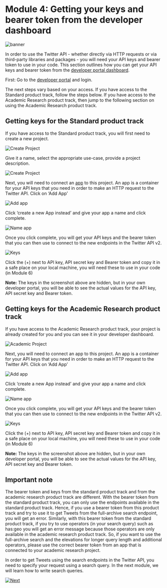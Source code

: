# Module 4: Getting your keys and bearer token from the developer dashboard

![banner](../assets/banner.png)

In order to use the Twitter API - whether directly via HTTP requests or via third-party libraries and packages - you will need your API keys and bearer token to use in your code. This section outlines how you can get your API keys and bearer token from the [developer portal dashboard](https://developer.twitter.com/en/portal/dashboard).

First: Go to the [developer portal](https://developer.twitter.com/en/portal/dashboard) and login.

The next steps vary based on your access. If you have access to the Standard product track, follow the steps below. If you have access to the Academic Research product track, then jump to the following section on using the Academic Research product track.

## Getting keys for the Standard product track

If you have access to the Standard product track, you will first need to create a new project.

![Create Project](../assets/create_project.png)

Give it a name, select the appropriate use-case, provide a project description.

![Create Project](../assets/name_your_project.png)

Next, you will need to connect an [app](https://developer.twitter.com/en/docs/apps/overview) to this project. An app is a container for your API keys that you need in order to make an HTTP request to the Twitter API. Click on ‘Add App’

![Add app](../assets/add_app.png)

Click ‘create a new App instead’ and give your app a name and click complete.

![Name app](../assets/name_your_app.png)

Once you click complete, you will get your API keys and the bearer token that you can then use to connect to the new endpoints in the Twitter API v2.

![Keys](../assets/keys.png)

Click the (+) next to API key, API secret key and Bearer token and copy it in a safe place on your local machine, you will need these to use in your code (in Module 6)

**Note:** The keys in the screenshot above are hidden, but in your own developer portal, you will be able to see the actual values for the API key, API secret key and Bearer token.

## Getting keys for the Academic Research product track

If you have access to the Academic Research product track, your project is already created for you and you can see it in your developer dashboard.

![Academic Project](../assets/academic_project.png)

Next, you will need to connect an app to this project. An app is a container for your API keys that you need in order to make an HTTP request to the Twitter API. Click on ‘Add App’

![Add app](../assets/add_app.png)

Click ‘create a new App instead’ and give your app a name and click complete.

![Name app](../assets/name_your_app.png)

Once you click complete, you will get your API keys and the bearer token that you can then use to connect to the new endpoints in the Twitter API v2.

![Keys](../assets/keys.png)

Click the (+) next to API key, API secret key and Bearer token and copy it in a safe place on your local machine, you will need these to use in your code (in Module 6)

**Note:** The keys in the screenshot above are hidden, but in your own developer portal, you will be able to see the actual values for the API key, API secret key and Bearer token.

## Important note

The bearer token and keys from the standard product track and from the academic research product track are different. With the bearer token from the standard product track, you can only use the endpoints available in the standard product track. Hence, if you use a bearer token from this product track and try to use it to get Tweets from the full-archive search endpoint, you will get an error. Similarly, with this bearer token from the standard product track, if you try to use operators (in your search query) such as has:geo you will get an error message because those operators are only available in the academic research product track. So, if you want to use the full-archive search and the elevations for longer query length and additional operators, please use the correct bearer token from an app that is connected to your academic research project.

In order to get Tweets using the search endpoints in the Twitter API, you need to specify your request using a search query. In the next module, we will learn how to write search queries.

[![Next](../assets/next.png)](../modules/5-how-to-write-search-queries.md)
